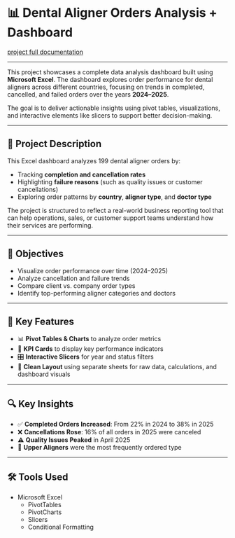 # 📊 Dental Aligner Orders Analysis + Dashboard
 [project full documentation](https://www.notion.so/244424cb853680548014d86fcaedaff0?showMoveTo=true&saveParent=true)

--- 

This project showcases a complete data analysis dashboard built using **Microsoft Excel**. The dashboard explores order performance for dental aligners across different countries, focusing on trends in completed, cancelled, and failed orders over the years **2024–2025**.

The goal is to deliver actionable insights using pivot tables, visualizations, and interactive elements like slicers to support better decision-making.

---

## 📝 Project Description

This Excel dashboard analyzes 199 dental aligner orders by:
- Tracking **completion and cancellation rates**
- Highlighting **failure reasons** (such as quality issues or customer cancellations)
- Exploring order patterns by **country**, **aligner type**, and **doctor type**

The project is structured to reflect a real-world business reporting tool that can help operations, sales, or customer support teams understand how their services are performing.

---

## 🎯 Objectives

- Visualize order performance over time (2024–2025)
- Analyze cancellation and failure trends
- Compare client vs. company order types
- Identify top-performing aligner categories and doctors

---

## 📌 Key Features

- 📊 **Pivot Tables & Charts** to analyze order metrics
- 🎯 **KPI Cards** to display key performance indicators
- 🎛️ **Interactive Slicers** for year and status filters
- 🧾 **Clean Layout** using separate sheets for raw data, calculations, and dashboard visuals


---
## 🔍 Key Insights

- ✅ **Completed Orders Increased**: From 22% in 2024 to 38% in 2025
- ❌ **Cancellations Rose**: 16% of all orders in 2025 were canceled
- ⚠️ **Quality Issues Peaked** in April 2025
- 🦷 **Upper Aligners** were the most frequently ordered type

---

## 🛠 Tools Used

- Microsoft Excel
  - PivotTables
  - PivotCharts
  - Slicers
  - Conditional Formatting
